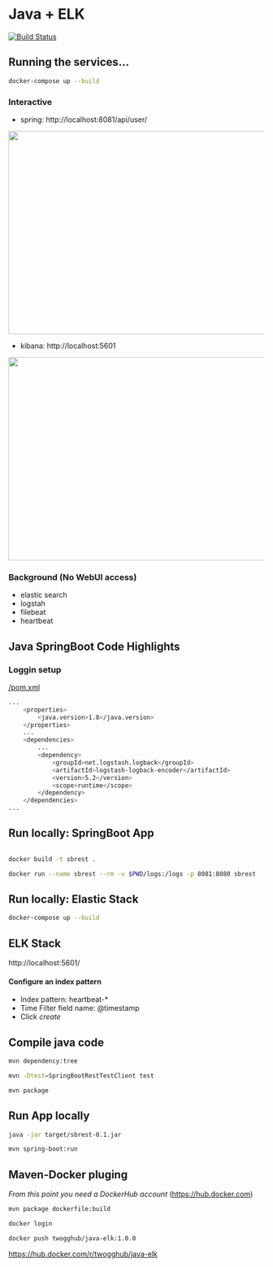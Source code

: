 # Java + ELK 

[![Build Status](https://cloud.drone.io/api/badges/twogg-git/java-elk/status.svg)](https://cloud.drone.io/twogg-git/java-elk)

## Running the services...

```sh
docker-compose up --build
````

### Interactive
- spring: http://localhost:8081/api/user/   
<img height="400" width="800" src="https://raw.githubusercontent.com/twogg-git/talks/master/resources/elk_repo/elk_sbrest.png">

- kibana: http://localhost:5601   
<img height="400" width="800" src="https://raw.githubusercontent.com/twogg-git/talks/master/resources/elk_repo/elk_kibana.png">

### Background (No WebUI access)
- elastic search 
- logstah
- filebeat
- heartbeat

## Java SpringBoot Code Highlights  

### Loggin setup
[/pom.xml](https://github.com/twogg-git/java-elk/blob/master/pom.xml)
```sh
...
	<properties>
		<java.version>1.8</java.version>
	</properties>
    ...
	<dependencies>
        ...
		<dependency>
            <groupId>net.logstash.logback</groupId>
            <artifactId>logstash-logback-encoder</artifactId>
            <version>5.2</version>
            <scope>runtime</scope>
        </dependency>
	</dependencies>
...
```


## Run locally: SpringBoot App

```sh

docker build -t sbrest .

docker run --name sbrest --rm -v $PWD/logs:/logs -p 8081:8080 sbrest
```

## Run locally: Elastic Stack 

```sh
docker-compose up --build
```

## ELK Stack 

http://localhost:5601/

#### Configure an index pattern
- Index pattern: heartbeat-*    
- Time Filter field name: @timestamp  
- Click *create*

## Compile java code

```sh
mvn dependency:tree

mvn -Dtest=SpringBootRestTestClient test

mvn package
```

## Run App locally

```sh
java -jar target/sbrest-0.1.jar

mvn spring-boot:run
```

## Maven-Docker pluging  

*From this point you need a DockerHub account* (https://hub.docker.com)

```sh
mvn package dockerfile:build

docker login

docker push twogghub/java-elk:1.0.0
```

https://hub.docker.com/r/twogghub/java-elk




